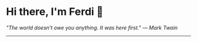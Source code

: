 <h1>Hi there, I'm Ferdi 👋</h1>

<p><em>
  "The world doesn't owe you anything. It was here first." — Mark Twain
</em></p>

---
